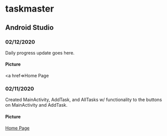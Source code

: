 # taskmaster

## Android Studio



### 02/12/2020

Daily progress update goes here.

#### Picture

<a href=>Home Page</a>



### 02/11/2020

Created MainActivity, AddTask, and AllTasks w/ functionality to the buttons on MainActivity and AddTask.

#### Picture

<a href=https://raw.githubusercontent.com/Gr8-Dayne/taskmaster/master/screenshots/02112020.png>Home Page</a>


